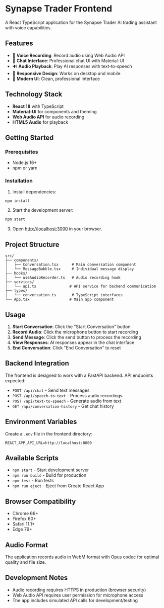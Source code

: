 # Synapse Trader Frontend

A React TypeScript application for the Synapse Trader AI trading assistant with voice capabilities.

## Features

- 🎤 **Voice Recording**: Record audio using Web Audio API
- 💬 **Chat Interface**: Professional chat UI with Material-UI
- 🔊 **Audio Playback**: Play AI responses with text-to-speech
- 📱 **Responsive Design**: Works on desktop and mobile
- 🎨 **Modern UI**: Clean, professional interface

## Technology Stack

- **React 18** with TypeScript
- **Material-UI** for components and theming
- **Web Audio API** for audio recording
- **HTML5 Audio** for playback

## Getting Started

### Prerequisites

- Node.js 16+ 
- npm or yarn

### Installation

1. Install dependencies:
```bash
npm install
```

2. Start the development server:
```bash
npm start
```

3. Open [http://localhost:3000](http://localhost:3000) in your browser.

## Project Structure

```
src/
├── components/
│   ├── Conversation.tsx      # Main conversation component
│   └── MessageBubble.tsx     # Individual message display
├── hooks/
│   └── useAudioRecorder.ts   # Audio recording hook
├── services/
│   └── api.ts               # API service for backend communication
├── types/
│   └── conversation.ts       # TypeScript interfaces
└── App.tsx                  # Main app component
```

## Usage

1. **Start Conversation**: Click the "Start Conversation" button
2. **Record Audio**: Click the microphone button to start recording
3. **Send Message**: Click the send button to process the recording
4. **View Responses**: AI responses appear in the chat interface
5. **End Conversation**: Click "End Conversation" to reset

## Backend Integration

The frontend is designed to work with a FastAPI backend. API endpoints expected:

- `POST /api/chat` - Send text messages
- `POST /api/speech-to-text` - Process audio recordings
- `POST /api/text-to-speech` - Generate audio from text
- `GET /api/conversation-history` - Get chat history

## Environment Variables

Create a `.env` file in the frontend directory:

```env
REACT_APP_API_URL=http://localhost:8000
```

## Available Scripts

- `npm start` - Start development server
- `npm run build` - Build for production
- `npm test` - Run tests
- `npm run eject` - Eject from Create React App

## Browser Compatibility

- Chrome 66+
- Firefox 60+
- Safari 11.1+
- Edge 79+

## Audio Format

The application records audio in WebM format with Opus codec for optimal quality and file size.

## Development Notes

- Audio recording requires HTTPS in production (browser security)
- Web Audio API requires user permission for microphone access
- The app includes simulated API calls for development/testing
